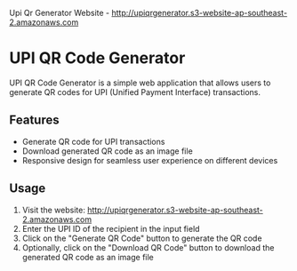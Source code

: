 Upi Qr Generator Website -  http://upiqrgenerator.s3-website-ap-southeast-2.amazonaws.com 
# UPI QR Code Generator

UPI QR Code Generator is a simple web application that allows users to generate QR codes for UPI (Unified Payment Interface) transactions.

## Features

- Generate QR code for UPI transactions
- Download generated QR code as an image file
- Responsive design for seamless user experience on different devices

## Usage

1. Visit the website: http://upiqrgenerator.s3-website-ap-southeast-2.amazonaws.com 
2. Enter the UPI ID of the recipient in the input field
3. Click on the "Generate QR Code" button to generate the QR code
4. Optionally, click on the "Download QR Code" button to download the generated QR code as an image file

